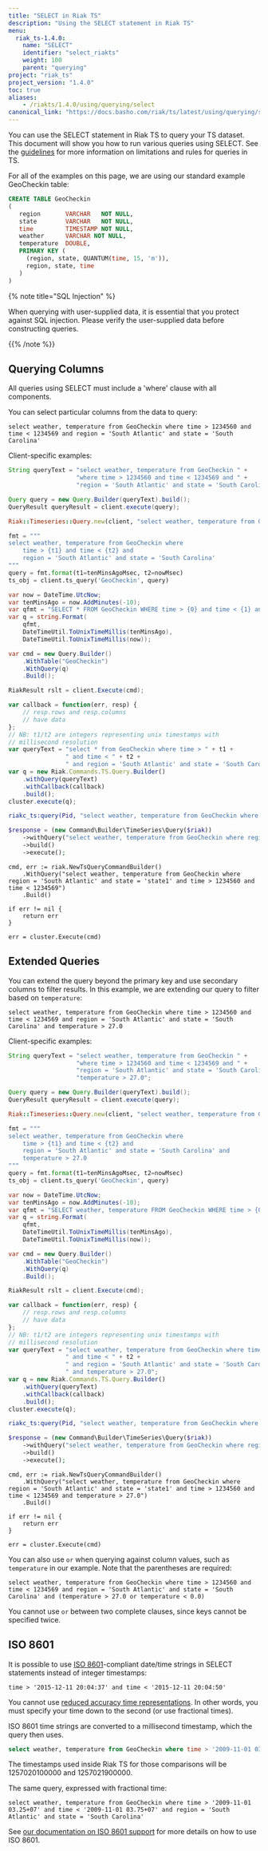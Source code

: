 ```yaml
---
title: "SELECT in Riak TS"
description: "Using the SELECT statement in Riak TS"
menu:
  riak_ts-1.4.0:
    name: "SELECT"
    identifier: "select_riakts"
    weight: 100
    parent: "querying"
project: "riak_ts"
project_version: "1.4.0"
toc: true
aliases:
    - /riakts/1.4.0/using/querying/select
canonical_link: "https://docs.basho.com/riak/ts/latest/using/querying/select"
---
```


[guidelines]: riak/ts/1.4.0/using/querying/guidelines
[iso8601]: ../../../timerepresentations/
[iso8601 accuracy]: ../../../timerepresentations#reduced-accuracy
[ISO 8601]: https://en.wikipedia.org/wiki/ISO_8601
[learn timestamps accuracy]: riak/ts/1.4.0/learn-about/timestamps#reduced-accuracy

You can use the SELECT statement in Riak TS to query your TS dataset. This document will show you how to run various queries using SELECT. See the [guidelines] for more information on limitations and rules for queries in TS.

For all of the examples on this page, we are using our standard example GeoCheckin table:

```sql
CREATE TABLE GeoCheckin
(
   region       VARCHAR   NOT NULL,
   state        VARCHAR   NOT NULL,
   time         TIMESTAMP NOT NULL,
   weather      VARCHAR NOT NULL,
   temperature  DOUBLE,
   PRIMARY KEY (
     (region, state, QUANTUM(time, 15, 'm')),
     region, state, time
   )
)
```

{% note title="SQL Injection" %}

When querying with user-supplied data, it is essential that you protect against SQL injection. Please verify the user-supplied data before constructing queries.

{{% /note %}}


## Querying Columns

All queries using SELECT must include a 'where' clause with all components.

You can select particular columns from the data to query:

```
select weather, temperature from GeoCheckin where time > 1234560 and time < 1234569 and region = 'South Atlantic' and state = 'South Carolina'
```

Client-specific examples:

```java
String queryText = "select weather, temperature from GeoCheckin " +
                   "where time > 1234560 and time < 1234569 and " +
                   "region = 'South Atlantic' and state = 'South Carolina'";

Query query = new Query.Builder(queryText).build();
QueryResult queryResult = client.execute(query);
```

```ruby
Riak::Timeseries::Query.new(client, "select weather, temperature from GeoCheckin where time > 1234560 and time < 1234569 and region = 'South Atlantic' and state = 'South Carolina'").issue!
```

```python
fmt = """
select weather, temperature from GeoCheckin where
    time > {t1} and time < {t2} and
    region = 'South Atlantic' and state = 'South Carolina'
"""
query = fmt.format(t1=tenMinsAgoMsec, t2=nowMsec)
ts_obj = client.ts_query('GeoCheckin', query)
```

```csharp
var now = DateTime.UtcNow;
var tenMinsAgo = now.AddMinutes(-10);
var qfmt = "SELECT * FROM GeoCheckin WHERE time > {0} and time < {1} and region = 'South Atlantic' and state = 'South Carolina'";
var q = string.Format(
    qfmt,
    DateTimeUtil.ToUnixTimeMillis(tenMinsAgo),
    DateTimeUtil.ToUnixTimeMillis(now));

var cmd = new Query.Builder()
    .WithTable("GeoCheckin")
    .WithQuery(q)
    .Build();

RiakResult rslt = client.Execute(cmd);
```

```javascript
var callback = function(err, resp) {
    // resp.rows and resp.columns
    // have data
};
// NB: t1/t2 are integers representing unix timestamps with
// millisecond resolution
var queryText = "select * from GeoCheckin where time > " + t1 +
                " and time < " + t2 +
                " and region = 'South Atlantic' and state = 'South Carolina'";
var q = new Riak.Commands.TS.Query.Builder()
    .withQuery(queryText)
    .withCallback(callback)
    .build();
cluster.execute(q);
```

```erlang
riakc_ts:query(Pid, "select weather, temperature from GeoCheckin where time > 1234560 and time < 1234569 and region = 'South Atlantic' and state = 'South Carolina'").
```

```php
$response = (new Command\Builder\TimeSeries\Query($riak))
    ->withQuery("select weather, temperature from GeoCheckin where region = 'South Atlantic' and state = 'state1' and time > 1234560 and time < 1234569")
    ->build()
    ->execute();
```

```golang
cmd, err := riak.NewTsQueryCommandBuilder()
    .WithQuery("select weather, temperature from GeoCheckin where region = 'South Atlantic' and state = 'state1' and time > 1234560 and time < 1234569")
    .Build()

if err != nil {
    return err
}

err = cluster.Execute(cmd)
```

## Extended Queries

You can extend the query beyond the primary key and use secondary columns to filter results. In this example, we are extending our query to filter based on `temperature`:

```
select weather, temperature from GeoCheckin where time > 1234560 and time < 1234569 and region = 'South Atlantic' and state = 'South Carolina' and temperature > 27.0
```

Client-specific examples:

```java
String queryText = "select weather, temperature from GeoCheckin " +
                   "where time > 1234560 and time < 1234569 and " +
                   "region = 'South Atlantic' and state = 'South Carolina' " +
                   "temperature > 27.0";

Query query = new Query.Builder(queryText).build();
QueryResult queryResult = client.execute(query);
```

```ruby
Riak::Timeseries::Query.new(client, "select weather, temperature from GeoCheckin where time > 1234560 and time < 1234569 and region = 'South Atlantic' and state = 'South Carolina' and temperature > 27.0").issue!
```

```python
fmt = """
select weather, temperature from GeoCheckin where
    time > {t1} and time < {t2} and
    region = 'South Atlantic' and state = 'South Carolina' and
    temperature > 27.0
"""
query = fmt.format(t1=tenMinsAgoMsec, t2=nowMsec)
ts_obj = client.ts_query('GeoCheckin', query)
```

```csharp
var now = DateTime.UtcNow;
var tenMinsAgo = now.AddMinutes(-10);
var qfmt = "SELECT weather, temperature FROM GeoCheckin WHERE time > {0} and time < {1} and region = 'South Atlantic' and state = 'South Carolina' and temperature > 27.0";
var q = string.Format(
    qfmt,
    DateTimeUtil.ToUnixTimeMillis(tenMinsAgo),
    DateTimeUtil.ToUnixTimeMillis(now));

var cmd = new Query.Builder()
    .WithTable("GeoCheckin")
    .WithQuery(q)
    .Build();

RiakResult rslt = client.Execute(cmd);
```

```javascript
var callback = function(err, resp) {
    // resp.rows and resp.columns
    // have data
};
// NB: t1/t2 are integers representing unix timestamps with
// millisecond resolution
var queryText = "select weather, temperature from GeoCheckin where time > " + t1 +
                " and time < " + t2 +
                " and region = 'South Atlantic' and state = 'South Carolina'" +
                " and temperature > 27.0";
var q = new Riak.Commands.TS.Query.Builder()
    .withQuery(queryText)
    .withCallback(callback)
    .build();
cluster.execute(q);
```

```erlang
riakc_ts:query(Pid, "select weather, temperature from GeoCheckin where time > 1234560 and time < 1234569 and region = 'South Atlantic' and state = 'South Carolina' and temperature > 27.0").
```

```php
$response = (new Command\Builder\TimeSeries\Query($riak))
    ->withQuery("select weather, temperature from GeoCheckin where region = 'South Atlantic' and state = 'state1' and time > 1234560 and time < 1234569 and temperature > 27.0")
    ->build()
    ->execute();
```

```golang
cmd, err := riak.NewTsQueryCommandBuilder()
    .WithQuery("select weather, temperature from GeoCheckin where region = 'South Atlantic' and state = 'state1' and time > 1234560 and time < 1234569 and temperature > 27.0")
    .Build()

if err != nil {
    return err
}

err = cluster.Execute(cmd)
```

You can also use `or` when querying against column values, such as `temperature` in our example. Note that the parentheses are required:

```
select weather, temperature from GeoCheckin where time > 1234560 and time < 1234569 and region = 'South Atlantic' and state = 'South Carolina' and (temperature > 27.0 or temperature < 0.0)
```

You cannot use `or` between two complete clauses, since keys cannot be specified twice.

## ISO 8601

It is possible to use [ISO 8601]-compliant date/time strings in SELECT statements instead of integer timestamps:

```
time > '2015-12-11 20:04:37' and time < '2015-12-11 20:04:50'
```

You cannot use [reduced accuracy time representations][iso8601 accuracy]. In other words, you must specify your time down to the second (or use fractional
times).

ISO 8601 time strings are converted to a millisecond timestamp, which the query then uses.


```sql
select weather, temperature from GeoCheckin where time > '2009-11-01 03:15:00+07' and time < '2009-11-01 03:45:00+07' and region = 'South Atlantic' and state = 'South Carolina'
```

The timestamps used inside Riak TS for those comparisons will be
1257020100000 and 1257021900000.

The same query, expressed with fractional time:

```
select weather, temperature from GeoCheckin where time > '2009-11-01 03.25+07' and time < '2009-11-01 03.75+07' and region = 'South Atlantic' and state = 'South Carolina'
```

See [our documentation on ISO 8601 support][iso8601] for more details on how to use ISO 8601.